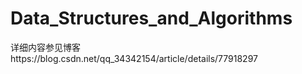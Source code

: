 # Data_Structures_and_Algorithms
详细内容参见博客https://blog.csdn.net/qq_34342154/article/details/77918297
